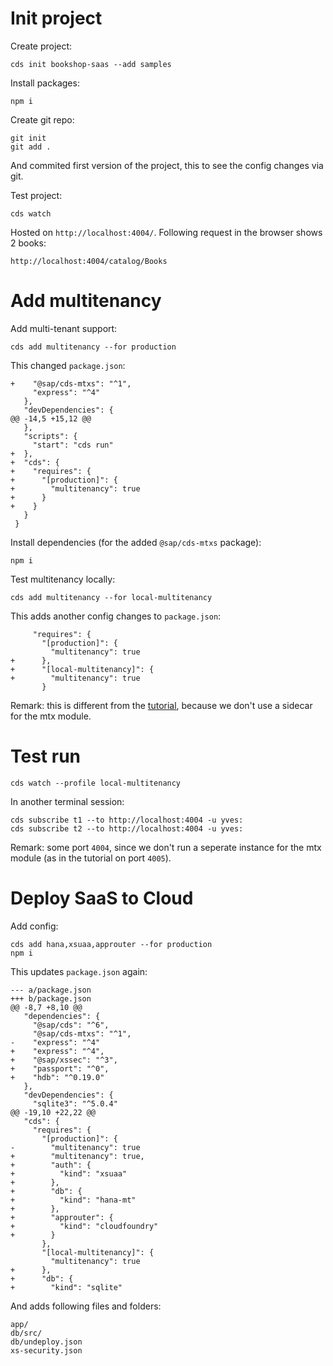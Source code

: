 # Init project

Create project:

```
cds init bookshop-saas --add samples
```

Install packages:

```
npm i
```

Create git repo:

```
git init
git add .
```

And commited first version of the project, this to see the config changes via git.

Test project:

```
cds watch
```

Hosted on `http://localhost:4004/`.
Following request in the browser shows 2 books:

```
http://localhost:4004/catalog/Books
```

# Add multitenancy

Add multi-tenant support:

```
cds add multitenancy --for production
```

This changed `package.json`:

```
+    "@sap/cds-mtxs": "^1",
     "express": "^4"
   },
   "devDependencies": {
@@ -14,5 +15,12 @@
   },
   "scripts": {
     "start": "cds run"
+  },
+  "cds": {
+    "requires": {
+      "[production]": {
+        "multitenancy": true
+      }
+    }
   }
 }
```

Install dependencies (for the added `@sap/cds-mtxs` package):

```
npm i
```

Test multitenancy locally:

```
cds add multitenancy --for local-multitenancy
```

This adds another config changes to `package.json`:

```
     "requires": {
       "[production]": {
         "multitenancy": true
+      },
+      "[local-multitenancy]": {
+        "multitenancy": true
       }
```

Remark: this is different from the [tutorial](https://cap.cloud.sap/docs/guides/multitenancy/), because we don't use a sidecar for the mtx module.

# Test run

```
cds watch --profile local-multitenancy
```

In another terminal session:

```
cds subscribe t1 --to http://localhost:4004 -u yves:
cds subscribe t2 --to http://localhost:4004 -u yves:
```

Remark: some port `4004`, since we don't run a seperate instance for the mtx module (as in the tutorial on port `4005`).

# Deploy SaaS to Cloud

Add config:

```
cds add hana,xsuaa,approuter --for production
npm i
```

This updates `package.json` again:

```
--- a/package.json
+++ b/package.json
@@ -8,7 +8,10 @@
   "dependencies": {
     "@sap/cds": "^6",
     "@sap/cds-mtxs": "^1",
-    "express": "^4"
+    "express": "^4",
+    "@sap/xssec": "^3",
+    "passport": "^0",
+    "hdb": "^0.19.0"
   },
   "devDependencies": {
     "sqlite3": "^5.0.4"
@@ -19,10 +22,22 @@
   "cds": {
     "requires": {
       "[production]": {
-        "multitenancy": true
+        "multitenancy": true,
+        "auth": {
+          "kind": "xsuaa"
+        },
+        "db": {
+          "kind": "hana-mt"
+        },
+        "approuter": {
+          "kind": "cloudfoundry"
+        }
       },
       "[local-multitenancy]": {
         "multitenancy": true
+      },
+      "db": {
+        "kind": "sqlite"
```

And adds following files and folders:

```
app/
db/src/
db/undeploy.json
xs-security.json
```
